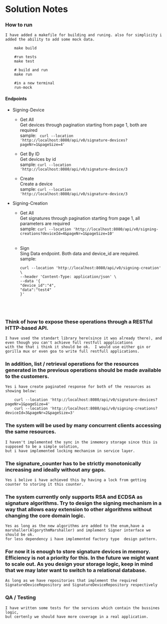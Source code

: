 # Solution Notes

### How to run
    I have added a makefile for building and runing. also for simplicity i added the ability to add some mock data.

```
    make build
     
    #run tests
    make test 
    
    # build and run    
    make run
    
    #in a new terminal
    run-mock 
  ```

#### Endpoints

- Signing-Device
  - Get All
    <br>
    Get devices through pagination starting from page 1, both are required <br/>
    sample:
    ``` curl --location 'http://localhost:8080/api/v0/signature-devices?pageNr=1&pageSize=4'```
  
  - Get By ID
    <br>
    Get devices by id <br/>
    sample: ```curl --location 'http://localhost:8080/api/v0/signature-device/3 ```
      <br/>
  
  - Create
    <br>
    Create a device
     <br>sample: ```curl --location 'http://localhost:8080/api/v0/signature-device/3 ```
 
- Signing-Creation
  - Get All
    <br>Get signatures through pagination starting from page 1, all parameters  are required <br/>
    sample: ```curl --location 'http://localhost:8080/api/v0/signing-creations?deviceId=4&pageNr=1&pageSize=10'```  
    <br/>
  
  - Sign
     <br>Sing Data endpoint. Both data and device_id are required.
      <br> sample:
    ```
    curl --location 'http://localhost:8080/api/v0/signing-creation' \
    --header 'Content-Type: application/json' \
    --data '{
    "device_id":"4",
    "data":"test4"
    }' 
    ```
    <br/>
    <br/>
    


### Think of how to expose these operations through a RESTful HTTP-based API.
    I have used the standart library here(since it was already there), and even though you can't achieve full restfull appplications
    with the that i think it should be ok.  I would use either gin or gorilla mux or even goa to write full restfull applications.

### In addition, list / retrieval operations for the resources generated in the previous operations should be made available to the customers.
    Yes i have create paginated response for both of the resources as showing below:

```
    curl --location 'http://localhost:8080/api/v0/signature-devices?pageNr=1&pageSize=4'
    curl --location 'http://localhost:8080/api/v0/signing-creations?deviceId=3&pageNr=2&pageSize=3'
```

### The system will be used by many concurrent clients accessing the same resources.
    I haven't implemented the sync in the inmemory storage since this is supposed to be a simple solution,
    but i have implemented locking mechanism in service layer.

### The signature_counter has to be strictly monotonically increasing and ideally without any gaps.
    Yes i belive i have achieved this by having a lock from getting counter to storing it this counter.

### The system currently only supports RSA and ECDSA as signature algorithms. Try to design the signing mechanism in a way that allows easy extension to other algorithms without changing the core domain logic.
    Yes as long as the new algorithms are added to the enum,have a marshaller(AlgorythmMarshaller) and implement Signer interface we should be ok.
    for less dependency i have implemented factory type  design pattern.

### For now it is enough to store signature devices in memory. Efficiency is not a priority for this. In the future we might want to scale out. As you design your storage logic, keep in mind that we may later want to switch to a relational database.
    As long as we have repositories that implement the required SignatureDeviceRepository and SignatureDeviceRepository respectively

### QA / Testing
    I have written some tests for the services which contain the bussines logic,
    but certenly we should have more coverage in a real application.


